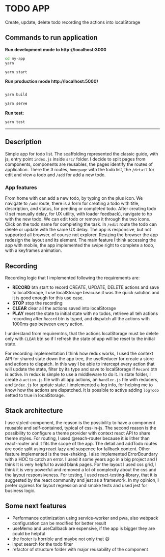 # TODO APP
Create, update, delete todo recording the actions into localStorage
## Commands to run application
**Run development mode to http://localhost:3000**
```sh
cd my-app
yarn

yarn start

```

**Run production mode http://localhost:5000/**
```sh

yarn build

yarn serve

```

**Run test:**
 ```sh 
yarn test
``` 
-----

## Description

Simple app for todo list. The scaffolding represented the classic guide, with js, entry point `index.js` inside `src/` folder. I decide to split pages from components, components are reusables, the pages identify the routes of application. There the 3 routes, `homepage` with the todo list, the `/detail` for edit and view a todo and `/add` for add a new todo.

### App features

From home with can add a new todo, by typing on the plus icon. We navigate to `/add` route, there is a form for creating a todo with title, description, and status, for pending or completed todo. After creating todo (I set manually delay, for UX utility, with loader feedback), navigate to hp with the new todo. We can edit todo or remove it through the two icons. Click on the todo name for completing the task.
In `/edit` route the todo can delete or update with the same UX delay.
The app is responsive, but not supported all browser, of course not explorer. Resizing the browser the app redesign the layout and its element. The main feature I think accessing the app with mobile, the app implemented the swipe right to complete a todo, with a keyframes animation.

## Recording

Recording logic that I implemented following the requirements are:
- **RECORD** btn start to record CREATE, UPDATE, DELETE actions and save to localStorage, I use localStorage beacuse it was the quick solution and it is good enough for this use case.
- **STOP** stop the recording
- **CLEAR** clear all the actions saved into localStorage
- **PLAY** reset the state to initial state with no todos, retrieve all teh actions recording after `Record` btn is typed, and dispatch all the actions with 1000ms gap between every action.

I understand from requiremtns, that the actions localStorage must be delete only with `CLEAR` btn so if I refresh the state of app will be reset to the initial state.

For recording implementation I think how redux works, I used the context API for shared state down the app tree, the useReducer for create a store and actions to dispatch. In this way I be able to intercept every action that will update the state, filter by its type and save to localStorage if `Record` btn is active.
In redux is simple to use a middleware to do it.
In state folder, I create a `action.js` file with all app actions, an `handler.js` file with reducers, and `index.js` for update state.
I implemented a log info, for helping me to know how the actions are dispatched. It is possible to active adding `logTodo` setted to true in localStorage.

## Stack architecture

I use styled-component, the reason is the possibility to have a component reusable and self-contained, typical of css-in-js. The second reason is the possibility to configure a theme provider with context react API to share theme styles. For routing, I used @reach-router because it is lither than react-router and it fits the scope of the app.
The detail and addTodo routes are code split using react lazy and suspence for fallback content. Other feature implemented is the tree-shaking. I also implemented ErrorBoundary with a HOC to catch an error. I used it some years ago in a big project and I think It is very helpful to avoid blank pages.
For the layout I used css grid, I think it is very powerful and removed a lot of complexity about the css and the layout responsiveness.
For testing, I used react-testing-library, that it is suggested by the react community and jest as a framework. In my opinion, I prefer cypress for layout regression and smoke tests and used jest for business logic.

## Some next features
- Performance optimization using service-worker and pwa, also webpack configuration can be modified for better result
- useMemo and useCallback are expensive, if the app is bigger they are could be helpful 
- the footer is horrible and maybe not only that :smile:
- input search for the todo filter 
- refactor of structure folder with major reusability of the component
 
